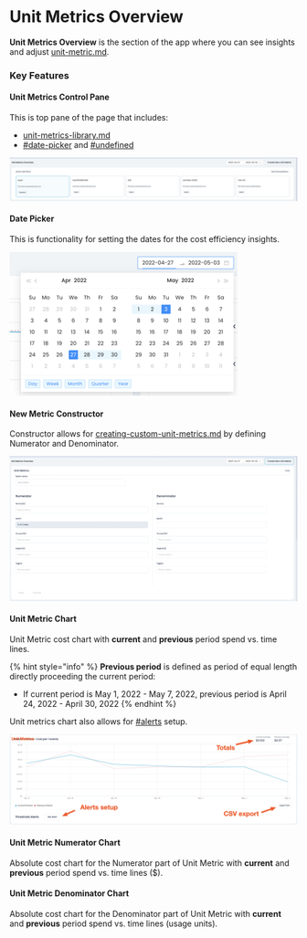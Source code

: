 # Unit Metrics Overview

**Unit Metrics Overview** is the section of the app where you can see insights and adjust [unit-metric.md](unit-metric.md "mention").

### Key Features

#### Unit Metrics Control Pane

This is top pane of the page that includes:

* [unit-metrics-library.md](unit-metrics-library.md "mention")
* [#date-picker](unit-metrics-lab.md#date-picker "mention") and [#undefined](unit-metrics-lab.md#undefined "mention")

![Unit Metrics Control Pane](<../../.gitbook/assets/image (6).png>)

#### Date Picker

This is functionality for setting the dates for the cost efficiency insights.

![Date Picker](<../../.gitbook/assets/image (10).png>)

#### New Metric Constructor

Constructor allows for [creating-custom-unit-metrics.md](../../guides/creating-custom-unit-metrics.md "mention") by defining Numerator and Denominator.

![](<../../.gitbook/assets/image (5).png>)

#### Unit Metric Chart

Unit Metric cost chart with **current** and **previous** period spend vs. time lines.

{% hint style="info" %}
**Previous period** is defined as period of equal length directly proceeding the current period:

* If current period is May 1, 2022 - May 7, 2022, previous period is April 24, 2022 - April 30, 2022
{% endhint %}

Unit metrics chart also allows for [#alerts](../../guides/setting-up-alerts-and-reports.md#alerts "mention") setup.

![](<../../.gitbook/assets/image (8).png>)

#### Unit Metric Numerator Chart

Absolute cost chart for the Numerator part of Unit Metric with **current** and **previous** period spend vs. time lines ($).

#### Unit Metric Denominator Chart

Absolute cost chart for the Denominator part of Unit Metric with **current** and **previous** period spend vs. time lines (usage units).

